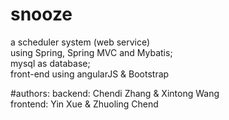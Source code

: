 # snooze
a scheduler system (web service)  
using Spring, Spring MVC and Mybatis;  
mysql as database;  
front-end using angularJS & Bootstrap  

#authors:
backend: Chendi Zhang & Xintong Wang  
frontend: Yin Xue & Zhuoling Chend  
